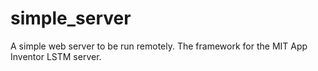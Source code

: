 # simple_server
A simple web server to be run remotely. The framework for the MIT App Inventor LSTM server.
